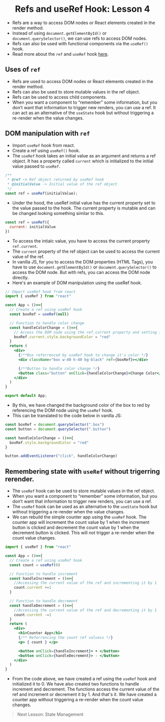<h1 align="center">Refs and useRef Hook: Lesson 4</h1>

- Refs are a way to access DOM nodes or React elements created in the render method.
- Instead of using `document.getElementById()` or `document.querySelector()`, we can use refs to access DOM nodes.
- Refs can also be used with functional components via the `useRef()` hook.
- Read more about the <code>ref</code> and <code>useRef</code> hook <a href="https://react.dev/learn/referencing-values-with-refs">here</a>.

<h2>Uses of <code>ref</code></h2>

- Refs are used to access DOM nodes or React elements created in the render method.
- Refs can also be used to store mutable values in the ref object.
- Refs can be used to access child components.
- When you want a component to “remember” some information, but you don’t want that information to trigger new renders, you can use a ref. It can act as an alternative of the <code>useState</code> hook but without triggering a re-render when the value changes.

<h2>DOM manipulation with <code>ref</code></h2>

- Import <code>useRef</code> hook from react.
- Create a ref using <code>useRef()</code> hook.
- The <code>useRef</code> hook takes an initial value as an argument and returns a ref object. It has a property called <code>current</code> which is initialized to the initial value passed to <code>useRef</code>.


```jsx
/**
 * @ref -> Ref object returned by useRef hook
 * @initialValue -> Initial value of the ref object
 */
const ref = useRef(initialValue);
```
- Under the hood, the useRef initial value has the current property set to the value passed to the hook. The current property is mutable and can be changed looking something similar to this.
```jsx 
const ref = useRef({
  current: initialValue
})
```
- To access the intialc value, you have to access the current property <code>ref.current</code>.
- The <code>current</code> property of the ref object can be used to access the current value of the ref.
- In vanilla JS, for you to access the DOM properties (HTML Tags), you have to use <code>document.getElementById()</code> or <code>document.querySelector()</code> to access the DOM node. But with refs, you can access the DOM node directly.
- Here's an example of DOM manipulation using the useRef hook.

```jsx
// Import useRef hook from react
import { useRef } from "react"

const App = ()=>{
  // Create a ref using useRef hook
  const boxRef = useRef(null)

  // Function to handle color change
  const handleColorChange = ()=>{
    // Access the DOM node using the ref.current property and setting it's background color to red
    boxRef.current.style.backgroundColor = "red"
  }
  return (
    <div>
      {/**Box referrenced by useRef hook to change it's color */}
      <div className="box w-40 h-40 bg-black" ref={boxRef}></div>

      {/**Button to handle color change */}       
      <button class="button" onClick={handleColorChange}>Change Color</button>
    </div>
  )
}

export default App;

```
- By this, we have changed the background color of the box to red by referencing the DOM node using the <code>useRef</code> hook.
- This can be translated to the code below in vanilla JS:
```jsx
const boxRef = document.querySelector(".box")
const button = document.querySelector(".button")

const handleColorChange = ()=>{
  boxRef.style.backgroundColor = "red"
}

button.addEventListener("click", handleColorChange)
```

<h2> Remembering state with <code>useRef</code> without trigerring rerender.</h2>

- The <code>useRef</code> hook can be used to store mutable values in the ref object.
- When you want a component to “remember” some information, but you don’t want that information to trigger new renders, you can use a ref.
- The <code>useRef</code> hook can be used as an alternative to the <code>useState</code> hook but without triggering a re-render when the value changes.
- We can rebuild the simple counter app using the <code>useRef</code> hook. The counter app will increment the count value by 1 when the increment button is clicked and decrement the count value by 1 when the decrement button is clicked. This will not trigger a re-render when the count value changes.
  
```jsx
import { useRef } from "react"

const App = ()=>{
  // Create a ref using useRef hook
  const count = useRef(0)

  // Function to handle increment
  const handleIncrement = ()=>{
    //Accessing the current value of the ref and incrementing it by 1
    count.current +=1
  }

  // Function to handle decrement
  const handleDecrement = ()=>{
    //Accessing the current value of the ref and decrementing it by 1
    count.current -=1
  }
  return (
    <div>
      <h1>Counter App</h1>
      {/** Referrencing the count ref valuess */}
      <p> { count } </p>

      <button onClick={handleIncrement}> + </button>
      <button onClick={handleDecrement}> - </button>
    </div>
  )
}
```

- From the code above, we have created a ref using the <code>useRef</code> hook and initialized it to 0. We have also created two functions to handle increment and decrement. The functions access the current value of the ref and increment or decrement it by 1. And that's it. We have created a counter app without triggering a re-render when the count value changes.

> Next Lesson: State Management
